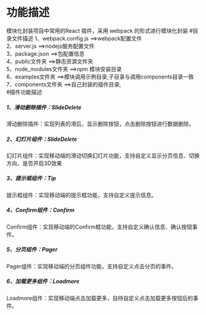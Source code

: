 # 功能描述
模块化封装项目中常用的React 插件，采用 webpack 的形式进行模块化封装
#目录文件描述
1、webpack.config.js  ==>webpack配置文件<br />
2、server.js          ==>nodejs服务配置文件<br />
3、package.json       ==>包配置信息<br />
4、public文件夹       ==>静态资源文件夹 <br />
5、node_modules文件夹 ==>npm 模块安装目录<br />
6、examples文件夹     ==>模块调用示例目录,子目录与调用components目录一致<br />
7、components文件夹   ==>自己封装的插件目录,<br />
#插件功能描述
<h5>1、滑动删除插件：SlideDelete</h5>
<p>滑动删除插件：实现列表的滑后，显示删除按钮，点击删除按钮进行数据删除。<p>
<h5>2、幻灯片组件：SlideDelete</h5>
<p>幻灯片组件：实现移动端的滑动切换幻灯片功能，支持自定义显示分页信息、切换方向、是否开启3D效果<p>
<h5>3、提示框组件：Tip</h5>
<p>提示框组件：实现移动端的提示框功能，支持自定义提示信息。<p>
<h5>4、Confirm组件：Confirm</h5>
<p>Confirm组件：实现移动端的Confirm框功能，支持自定义确认信息、确认按钮事件。<p>
<h5>5、分页组件：Pager</h5>
<p>Pager组件：实现移动端的分页组件功能，支持自定义点击分页的事件。<p>
<h5>6、加载更多组件：Loadmore</h5>
<p>Loadmore组件：实现移动端点击加载更多，自持自定义点击加载更多按钮后的事件。<p>
